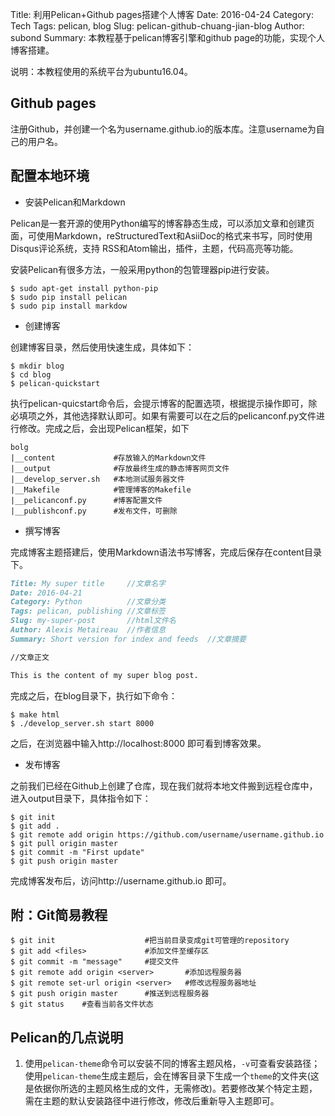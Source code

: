 Title: 利用Pelican+Github pages搭建个人博客
Date: 2016-04-24
Category: Tech
Tags: pelican, blog
Slug: pelican-github-chuang-jian-blog
Author: subond
Summary: 本教程基于pelican博客引擎和github page的功能，实现个人博客搭建。

说明：本教程使用的系统平台为ubuntu16.04。

## Github pages

注册Github，并创建一个名为username.github.io的版本库。注意username为自己的用户名。

## 配置本地环境

+ 安装Pelican和Markdown

Pelican是一套开源的使用Python编写的博客静态生成，可以添加文章和创建页面，可使用Markdown，reStructuredText和AsiiDoc的格式来书写，同时使用Disqus评论系统，支持 RSS和Atom输出，插件，主题，代码高亮等功能。

安装Pelican有很多方法，一般采用python的包管理器pip进行安装。

```shell
$ sudo apt-get install python-pip
$ sudo pip install pelican
$ sudo pip install markdow
```

+ 创建博客

创建博客目录，然后使用快速生成，具体如下：

```shell
$ mkdir blog
$ cd blog
$ pelican-quickstart
```

执行pelican-quicstart命令后，会提示博客的配置选项，根据提示操作即可，除必填项之外，其他选择默认即可。如果有需要可以在之后的pelicanconf.py文件进行修改。完成之后，会出现Pelican框架，如下

```shell
bolg
|__content             #存放输入的Markdown文件
|__output              #存放最终生成的静态博客网页文件
|__develop_server.sh   #本地测试服务器文件
|__Makefile            #管理博客的Makefile
|__pelicanconf.py      #博客配置文件
|__publishconf.py      #发布文件，可删除
```

+ 撰写博客

完成博客主题搭建后，使用Markdown语法书写博客，完成后保存在content目录下。

```Markdown
Title: My super title     //文章名字
Date: 2016-04-21
Category: Python          //文章分类
Tags: pelican, publishing //文章标签
Slug: my-super-post       //html文件名
Author: Alexis Metaireau  //作者信息
Summary: Short version for index and feeds  //文章摘要

//文章正文

This is the content of my super blog post.
```

完成之后，在blog目录下，执行如下命令：

```shell
$ make html
$ ./develop_server.sh start 8000
```

之后，在浏览器中输入http://localhost:8000 即可看到博客效果。

+ 发布博客

之前我们已经在Github上创建了仓库，现在我们就将本地文件搬到远程仓库中，进入output目录下，具体指令如下：

```shell
$ git init
$ git add .
$ git remote add origin https://github.com/username/username.github.io
$ git pull origin master
$ git commit -m "First update"
$ git push origin master
```

完成博客发布后，访问http://username.github.io 即可。

## 附：Git简易教程

```shell
$ git init                    #把当前目录变成git可管理的repository
$ git add <files>             #添加文件至缓存区
$ git commit -m "message"     #提交文件
$ git remote add origin <server>       #添加远程服务器
$ git remote set-url origin <server>   #修改远程服务器地址
$ git push origin master      #推送到远程服务器
$ git status    #查看当前各文件状态
```

## Pelican的几点说明

1. 使用`pelican-theme`命令可以安装不同的博客主题风格，`-v`可查看安装路径；使用`pelican-theme`生成主题后，会在博客目录下生成一个`theme`的文件夹(这是依据你所选的主题风格生成的文件，无需修改)。若要修改某个特定主题，需在主题的默认安装路径中进行修改，修改后重新导入主题即可。
